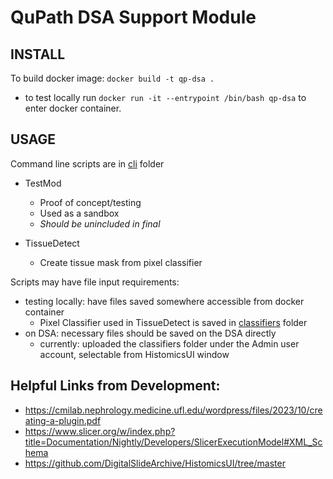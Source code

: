 # QuPath DSA Support Module

## INSTALL
To build docker image: `docker build -t qp-dsa .`
- to test locally run `docker run -it --entrypoint /bin/bash qp-dsa` to enter docker container. 


## USAGE
Command line scripts are in [cli](/cli/) folder

- TestMod
    - Proof of concept/testing
    - Used as a sandbox
    - *Should be unincluded in final*

- TissueDetect
    - Create tissue mask from pixel classifier

Scripts may have file input requirements:
- testing locally: have files saved somewhere accessible from docker container
    - Pixel Classifier used in TissueDetect is saved in [classifiers](/classifiers/) folder 
- on DSA: necessary files should be saved on the DSA directly
    - currently: uploaded the classifiers folder under the Admin user account, selectable from HistomicsUI window


## Helpful Links from Development:
- https://cmilab.nephrology.medicine.ufl.edu/wordpress/files/2023/10/creating-a-plugin.pdf
- https://www.slicer.org/w/index.php?title=Documentation/Nightly/Developers/SlicerExecutionModel#XML_Schema
- https://github.com/DigitalSlideArchive/HistomicsUI/tree/master
